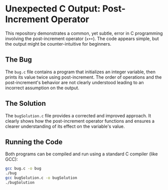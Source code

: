 # Unexpected C Output: Post-Increment Operator

This repository demonstrates a common, yet subtle, error in C programming involving the post-increment operator (`x++`). The code appears simple, but the output might be counter-intuitive for beginners.

## The Bug

The `bug.c` file contains a program that initializes an integer variable, then prints its value twice using post-increment. The order of operations and the post-increment's behavior are not clearly understood leading to an incorrect assumption on the output.

## The Solution

The `bugSolution.c` file provides a corrected and improved approach.  It clearly shows how the post-increment operator functions and ensures a clearer understanding of its effect on the variable's value.

## Running the Code

Both programs can be compiled and run using a standard C compiler (like GCC):

```bash
gcc bug.c -o bug
./bug
gcc bugSolution.c -o bugSolution
./bugSolution
```